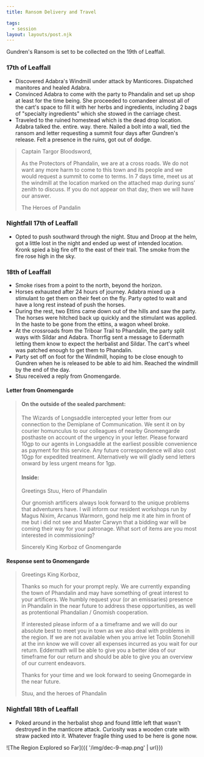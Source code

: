 ```yaml
---
title: Ransom Delivery and Travel

tags:
  - session
layout: layouts/post.njk
---
```


Gundren's Ransom is set to be collected on the 19th of Leaffall.

### 17th of Leaffall
- Discovered Adabra's Windmill under attack by Manticores. Dispatched manitores and healed Adabra.
- Convinced Adabra to come with the party to Phandalin and set up shop at least for the time being. She proceeded to comandeer almost all of the cart's space to fill it with her herbs and ingredients, including 2 bags of "specialty ingredients" which she stowed in the carriage chest.
- Traveled to the ruined homestead which is the dead drop location. Adabra talked the. entire. way. there. Nailed a bolt into a wall, tied the ransom and letter requesting a summit four days after Gundren's release. Felt a presence in the ruins, got out of dodge.

> Captain Targor Bloodsword,
>
> As the Protectors of Phandalin, we are at a cross roads. We do not want any more harm to come to this town and its people and we would request a summit to come to terms. In 7 days time, meet us at the windmill at the location marked on the attached map during suns’ zenith to discuss. If you do not appear on that day, then we will have our answer. 
>
> The Heroes of Pandalin


### Nightfall 17th of Leaffall
- Opted to push southward through the night. Stuu and Droop at the helm, got a little lost in the night and ended up west of intended location. Kronk spied a big fire off to the east of their trail. The smoke from the fire rose high in the sky.

### 18th of Leaffall
- Smoke rises from a point to the north, beyond the horizon.
- Horses exhausted after 24 hours of journey. Adabra mixed up a stimulant to get them on their feet on the fly. Party opted to wait and have a long rest instead of push the horses. 
- During the rest, two Ettins came down out of the hills and saw the party. The horses were hitched back up quickly and the stimulant was applied. In the haste to be gone from the ettins, a wagon wheel broke.
- At the crossroads from the Triboar Trail to Phandalin, the party split ways with Sildar and Adabra. Thorrfig sent a message to Edermath letting them know to expect the herbalist and Sildar. The cart's wheel was patched enough to get them to Phandalin.
- Party set off on foot for the Windmill, hoping to be close enough to Gundren when he is released to be able to aid him. Reached the windmill by the end of the day.
- Stuu received a reply from Gnomengarde.

#### Letter from Gnomengarde
> #### On the outside of the sealed parchment:
> The Wizards of Longsaddle intercepted your letter from our connection to the Demiplane of Communication. We sent it on by courier homunculus to our colleagues of nearby Gnomengarde posthaste on account of the urgency in your letter. Please forward 10gp to our agents in Longsaddle at the earliest possible convenience as payment for this service. Any future correspondence will also cost 10gp for expedited treatment. Alternatively we will gladly send letters onward by less urgent means for 1gp.
>
> #### Inside:
> Greetings Stuu, Hero of Phandalin
>
> Our gnomish artificers always look forward to the unique problems that adventurers have. I will inform our resident workshops run by Magus Nixim, Arcanus Warmorn, gond help me it ate him in front of me but i did not see and Master Carwyn that a bidding war will be coming their way for your patronage. What sort of items are you most interested in commissioning?
>
> Sincerely
> King Korboz of Gnomengarde

#### Response sent to Gnomengarde
> Greetings King Korboz,
>
> Thanks so much for your prompt reply. We are currently expanding the town of Phandalin and may have something of great interest to your artificers. We humbly request your (or an emissaries) presence in Phandalin in the near future to address these opportunities, as well as protentional Phandalian / Gnomish cooperation. 
>
> If interested please inform of a a timeframe and we will do our absolute best to meet you in town as we also deal with problems in the region. If we are not available when you arrive let Toblin Stonehill at the inn know we will cover all expenses incurred as you wait for our return. Eddermath will be able to give you a better idea of our timeframe for our return and should be able to give you an overview of our current endeavors. 
>
> Thanks for your time and we look forward to seeing Gnomegarde in the near future.
>
> Stuu, and the heroes of Phandalin


### Nightfall 18th of Leaffall
- Poked around in the herbalist shop and found little left that wasn't destroyed in the manticore attack. Curiosity was a wooden crate with straw packed into it. Whatever fragile thing used to be here is gone now.


![The Region Explored so Far]({{ '/img/dec-9-map.png' | url}})
